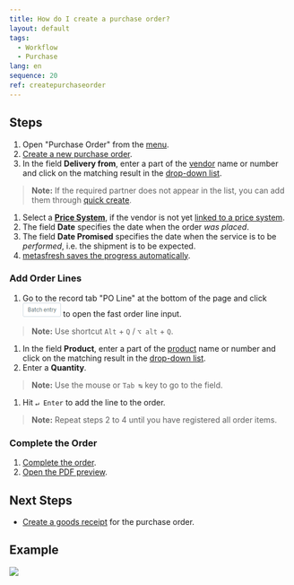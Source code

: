 ```yaml
---
title: How do I create a purchase order?
layout: default
tags:
  - Workflow
  - Purchase
lang: en
sequence: 20
ref: createpurchaseorder
---
```


## Steps
1. Open "Purchase Order" from the [menu](Menu).
1. [Create a new purchase order](New_Record_Window).
1. In the field **Delivery from**, enter a part of the [vendor](New_business_partner_vendor) name or number and click on the matching result in the [drop-down list](Keyboard_shortcuts_reference).
 >**Note:** If the required partner does not appear in the list, you can add them through [quick create](Quick_create_new_business_partner).

1. Select a [**Price System**](Add_price-system), if the vendor is not yet [linked to a price system](Assign_prices_to_partner).
1. The field **Date** specifies the date when the order *was placed*.
1. The field **Date Promised** specifies the date when the service is to be *performed*, i.e. the shipment is to be expected.
1. [metasfresh saves the progress automatically](Saveindicator).

### Add Order Lines
1. Go to the record tab "PO Line" at the bottom of the page and click ![](assets/Batch_Entry_Button.png) to open the fast order line input.
 >**Note:** Use shortcut `Alt` + `Q` / `⌥ alt` + `Q`.

1. In the field **Product**, enter a part of the [product](NewProduct) name or number and click on the matching result in the [drop-down list](Keyboard_shortcuts_reference).
1. Enter a **Quantity**.
 >**Note:** Use the mouse or `Tab ↹` key to go to the field.

1. Hit `↵ Enter` to add the line to the order.
 >**Note:** Repeat steps 2 to 4 until you have registered all order items.

### Complete the Order
1. [Complete the order](DocumentProcessingComplete).
1. [Open the PDF preview](PrintPreview).

## Next Steps
- [Create a goods receipt](CreateGoodsReceipt) for the purchase order.

## Example
![](assets/NewPO_walkthrough.gif)
